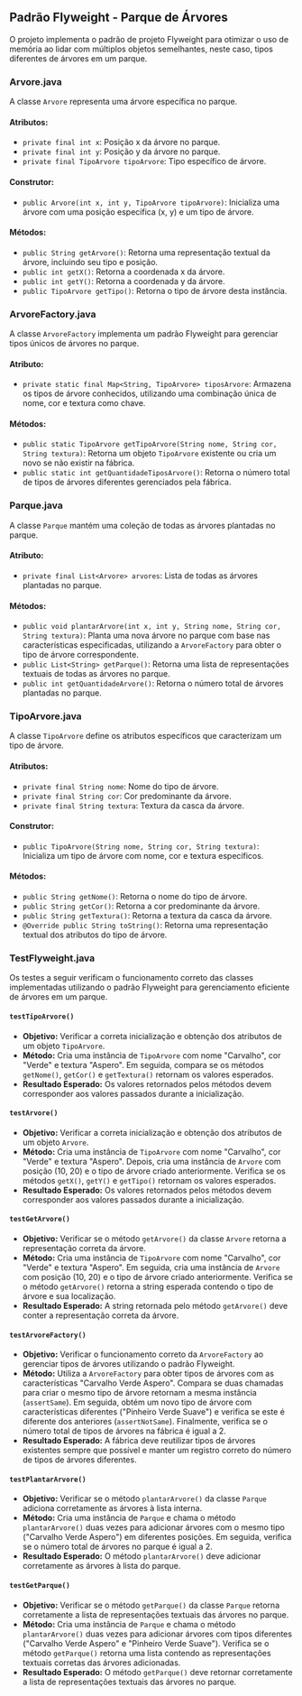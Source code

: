 
## Padrão Flyweight - Parque de Árvores

O projeto implementa o padrão de projeto Flyweight para otimizar o uso de memória ao lidar com múltiplos objetos semelhantes, neste caso, tipos diferentes de árvores em um parque.

### Arvore.java

A classe `Arvore` representa uma árvore específica no parque.

#### Atributos:

-   `private final int x`: Posição x da árvore no parque.
-   `private final int y`: Posição y da árvore no parque.
-   `private final TipoArvore tipoArvore`: Tipo específico de árvore.

#### Construtor:

-   `public Arvore(int x, int y, TipoArvore tipoArvore)`: Inicializa uma árvore com uma posição específica (x, y) e um tipo de árvore.

#### Métodos:

-   `public String getArvore()`: Retorna uma representação textual da árvore, incluindo seu tipo e posição.
-   `public int getX()`: Retorna a coordenada x da árvore.
-   `public int getY()`: Retorna a coordenada y da árvore.
-   `public TipoArvore getTipo()`: Retorna o tipo de árvore desta instância.

### ArvoreFactory.java

A classe `ArvoreFactory` implementa um padrão Flyweight para gerenciar tipos únicos de árvores no parque.

#### Atributo:

-   `private static final Map<String, TipoArvore> tiposArvore`: Armazena os tipos de árvore conhecidos, utilizando uma combinação única de nome, cor e textura como chave.

#### Métodos:

-   `public static TipoArvore getTipoArvore(String nome, String cor, String textura)`: Retorna um objeto `TipoArvore` existente ou cria um novo se não existir na fábrica.
-   `public static int getQuantidadeTiposArvore()`: Retorna o número total de tipos de árvores diferentes gerenciados pela fábrica.

### Parque.java

A classe `Parque` mantém uma coleção de todas as árvores plantadas no parque.

#### Atributo:

-   `private final List<Arvore> arvores`: Lista de todas as árvores plantadas no parque.

#### Métodos:

-   `public void plantarArvore(int x, int y, String nome, String cor, String textura)`: Planta uma nova árvore no parque com base nas características especificadas, utilizando a `ArvoreFactory` para obter o tipo de árvore correspondente.
-   `public List<String> getParque()`: Retorna uma lista de representações textuais de todas as árvores no parque.
-   `public int getQuantidadeArvore()`: Retorna o número total de árvores plantadas no parque.

### TipoArvore.java

A classe `TipoArvore` define os atributos específicos que caracterizam um tipo de árvore.

#### Atributos:

-   `private final String nome`: Nome do tipo de árvore.
-   `private final String cor`: Cor predominante da árvore.
-   `private final String textura`: Textura da casca da árvore.

#### Construtor:

-   `public TipoArvore(String nome, String cor, String textura)`: Inicializa um tipo de árvore com nome, cor e textura específicos.

#### Métodos:

-   `public String getNome()`: Retorna o nome do tipo de árvore.
-   `public String getCor()`: Retorna a cor predominante da árvore.
-   `public String getTextura()`: Retorna a textura da casca da árvore.
-   `@Override public String toString()`: Retorna uma representação textual dos atributos do tipo de árvore.

### TestFlyweight.java
Os testes a seguir verificam o funcionamento correto das classes implementadas utilizando o padrão Flyweight para gerenciamento eficiente de árvores em um parque.

#### `testTipoArvore()`

-   **Objetivo:** Verificar a correta inicialização e obtenção dos atributos de um objeto `TipoArvore`.
-   **Método:** Cria uma instância de `TipoArvore` com nome "Carvalho", cor "Verde" e textura "Aspero". Em seguida, compara se os métodos `getNome()`, `getCor()` e `getTextura()` retornam os valores esperados.
-   **Resultado Esperado:** Os valores retornados pelos métodos devem corresponder aos valores passados durante a inicialização.

#### `testArvore()`

-   **Objetivo:** Verificar a correta inicialização e obtenção dos atributos de um objeto `Arvore`.
-   **Método:** Cria uma instância de `TipoArvore` com nome "Carvalho", cor "Verde" e textura "Aspero". Depois, cria uma instância de `Arvore` com posição (10, 20) e o tipo de árvore criado anteriormente. Verifica se os métodos `getX()`, `getY()` e `getTipo()` retornam os valores esperados.
-   **Resultado Esperado:** Os valores retornados pelos métodos devem corresponder aos valores passados durante a inicialização.

#### `testGetArvore()`

-   **Objetivo:** Verificar se o método `getArvore()` da classe `Arvore` retorna a representação correta da árvore.
-   **Método:** Cria uma instância de `TipoArvore` com nome "Carvalho", cor "Verde" e textura "Aspero". Em seguida, cria uma instância de `Arvore` com posição (10, 20) e o tipo de árvore criado anteriormente. Verifica se o método `getArvore()` retorna a string esperada contendo o tipo de árvore e sua localização.
-   **Resultado Esperado:** A string retornada pelo método `getArvore()` deve conter a representação correta da árvore.

#### `testArvoreFactory()`

-   **Objetivo:** Verificar o funcionamento correto da `ArvoreFactory` ao gerenciar tipos de árvores utilizando o padrão Flyweight.
-   **Método:** Utiliza a `ArvoreFactory` para obter tipos de árvores com as características "Carvalho Verde Aspero". Compara se duas chamadas para criar o mesmo tipo de árvore retornam a mesma instância (`assertSame`). Em seguida, obtém um novo tipo de árvore com características diferentes ("Pinheiro Verde Suave") e verifica se este é diferente dos anteriores (`assertNotSame`). Finalmente, verifica se o número total de tipos de árvores na fábrica é igual a 2.
-   **Resultado Esperado:** A fábrica deve reutilizar tipos de árvores existentes sempre que possível e manter um registro correto do número de tipos de árvores diferentes.

#### `testPlantarArvore()`

-   **Objetivo:** Verificar se o método `plantarArvore()` da classe `Parque` adiciona corretamente as árvores à lista interna.
-   **Método:** Cria uma instância de `Parque` e chama o método `plantarArvore()` duas vezes para adicionar árvores com o mesmo tipo ("Carvalho Verde Aspero") em diferentes posições. Em seguida, verifica se o número total de árvores no parque é igual a 2.
-   **Resultado Esperado:** O método `plantarArvore()` deve adicionar corretamente as árvores à lista do parque.

#### `testGetParque()`

-   **Objetivo:** Verificar se o método `getParque()` da classe `Parque` retorna corretamente a lista de representações textuais das árvores no parque.
-   **Método:** Cria uma instância de `Parque` e chama o método `plantarArvore()` duas vezes para adicionar árvores com tipos diferentes ("Carvalho Verde Aspero" e "Pinheiro Verde Suave"). Verifica se o método `getParque()` retorna uma lista contendo as representações textuais corretas das árvores adicionadas.
-   **Resultado Esperado:** O método `getParque()` deve retornar corretamente a lista de representações textuais das árvores no parque.

